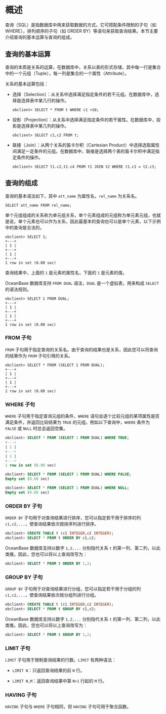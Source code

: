 概述 
=======================

查询（SQL）是指数据库中用来获取数据的方式，它可搭配条件限制的子句（如 WHERE），排列顺序的子句（如 ORDER BY）等语句来获取查询结果。本节主要介绍查询的基本运算与查询的组成。

查询的基本运算 
----------------------------

查询的本质是关系的运算，在数据库中，关系以表的形式存储，其中每一行是集合中的一个元组（Tuple），每一列是集合的一个属性（Attribute）。

关系的基本运算包括：

* 选择（Selection）：从关系中选择满足指定条件的若干元组。在数据库中，选择是选择表中某几行的操作。

  ```unknow
  obclient> SELECT * FROM t WHERE c1 <10;
  ```

  

* 投影（Projection）：从关系中选择满足指定条件的若干属性。在数据库中，投影是选择表中某几列的操作。

  ```unknow
  obclient> SELECT c1,c2 FROM t;
  ```

  

* 联接（Join）：从两个关系的笛卡尔积（Cartesian Product）中选择选取属性间满足一定条件的元组。在数据库中，联接是选择两个表的笛卡尔积中满足指定条件的操作。

  ```unknow
  obclient> SELECT t1.c2,t2.c4 FROM t1 JOIN t2 WHERE t1.c1 = t2.c3;
  ```

  




查询的组成 
--------------------------

查询的基本语法如下，其中 `att_name` 为属性名，`rel_name` 为关系名。

```unknow
SELECT att_name FROM rel_name;
```



单个元组组成的关系称为单元组关系，单个元素组成的元组称为单元素元组，也就是说，单个元素也可以作为关系，因此最基本的查询也可以是单个元素，以下示例中的查询是合法的。

```unknow
obclient> SELECT 1;
+---+
| 1 |
+---+
| 1 |
+---+
1 row in set (0.00 sec)
```



查询结果中，上面的 `1` 是元素的属性名，下面的 `1` 是元素的值。

OceanBase 数据库支持 `FROM DUAL` 语法，`DUAL` 是一个虚拟表，用来构成 `SELECT` 的语法规则。

```unknow
obclient> SELECT 1 FROM DUAL;
+---+
| 1 |
+---+
| 1 |
+---+
1 row in set (0.00 sec)
```



### FROM 子句 

`FROM` 子句用于指定查询的关系名。由于查询的结果也是关系，因此您可以将查询的结果作为 `FROM` 子句引用的关系。

```unknow
obclient> SELECT * FROM (SELECT 1 FROM DUAL);
+---+
| 1 |
+---+
| 1 |
+---+
1 row in set (0.00 sec)
```



### WHERE 子句 

`WHERE` 子句用于指定查询元组的条件，`WHERE` 语句会逐个比较元组的某项属性是否满足条件，并返回比较结果为 `TRUE` 的元组。例如以下查询中，`WHERE` 条件为 `FALSE` 或 `NULL` 时总会返回空集。

```sql
obclient> SELECT * FROM (SELECT 1 FROM DUAL) WHERE TRUE;
+---+
| 1 |
+---+
| 1 |
+---+
1 row in set (0.00 sec)

obclient> SELECT * FROM (SELECT 1 FROM DUAL) WHERE FALSE;
Empty set (0.00 sec)

obclient> SELECT * FROM (SELECT 1 FROM DUAL) WHERE NULL;
Empty set (0.00 sec)
```



### ORDER BY 子句 

`ORDER BY` 子句用于对查询结果进行排序，您可以指定若干用于排序的列 `c1,c2,...`，使查询结果依次按排序列进行排序。

```sql
obclient> CREATE TABLE t (c1 INTEGER,c2 INTEGER);
obclient> SELECT * FROM t ORDER BY c1,c2;
```



OceanBase 数据库支持以数字 `1,2,...` 分别指代关系 `t` 的第一列、第二列，以此类推。因此，您也可以将以上查询改写为：

```sql
obclient> SELECT * FROM t ORDER BY 1,2;
```



### GROUP BY 子句 

`GROUP BY` 子句用于对查询结果进行分组，您可以指定若干用于分组的列 `c1,c2,...`，使查询结果依次按分组列进行分组。

```sql
obclient> CREATE TABLE t (c1 INTEGER,c2 INTEGER);
obclient> SELECT * FROM t GROUP BY c1,c2;
```



OceanBase 数据库支持以数字 `1,2,...` 分别指代关系 `t` 的第一列、第二列，以此类推。因此，您也可以将以上查询改写为：

```sql
obclient> SELECT * FROM t GROUP BY 1,2;
```



### LIMIT 子句 

`LIMIT` 子句用于限制查询结果的行数。`LIMIT` 有两种语法：

* `LIMIT N`：只返回查询结果的前 `N` 行。

  

* `LIMIT N,M`：返回查询结果中第 `N+1` 行起的 `M` 行。

  




### HAVING 子句 

`HAVING` 子句与 `WHERE` 子句相同，但 `HAVING` 子句可用于聚合函数。
